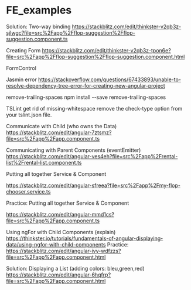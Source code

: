 # FE_examples

Solution: Two-way binding 
https://stackblitz.com/edit/thinkster-v2qb3z-sjlwgc?file=src%2Fapp%2Fflop-suggestion%2Fflop-suggestion.component.ts 

Creating Form
https://stackblitz.com/edit/thinkster-v2qb3z-tpon6e?file=src%2Fapp%2Fflop-suggestion%2Fflop-suggestion.component.html

FormControl

Jasmin error
https://stackoverflow.com/questions/67433893/unable-to-resolve-dependency-tree-error-for-creating-new-angular-project 

remove-trailing-spaces
npm install --save remove-trailing-spaces

TSLint get rid of missing-whitespace
remove the check-type option from your tslint.json file.

Communicate with Child (who owns the Data)
https://stackblitz.com/edit/angular-7ztsmz?file=src%2Fapp%2Fapp.component.ts

Communicating with Parent Components (eventEmitter)
https://stackblitz.com/edit/angular-ves4eh?file=src%2Fapp%2Frental-list%2Frental-list.component.ts 

Putting all together Service & Component

https://stackblitz.com/edit/angular-sfreea?file=src%2Fapp%2Fmy-flop-chooser.service.ts 

Practice: Putting all together Service & Component

https://stackblitz.com/edit/angular-mmd1cs?file=src%2Fapp%2Fapp.component.ts


Using ngFor with Child Components (explain)
https://thinkster.io/tutorials/fundamentals-of-angular-displaying-data/using-ngfor-with-child-components
Practice: https://stackblitz.com/edit/angular-ivy-wdfzzs?file=src%2Fapp%2Fapp.component.html

Solution: Displaying a List (adding colors: bleu,green,red)
https://stackblitz.com/edit/angular-6hqfrp?file=src%2Fapp%2Fapp.component.html
